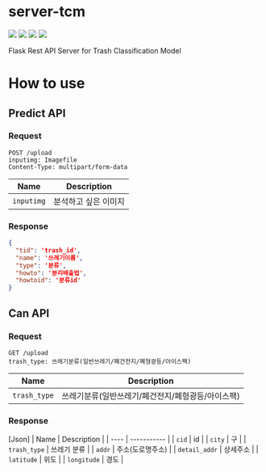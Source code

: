 # server-tcm
<img src="https://img.shields.io/badge/-Python-000000?style=flat&logo=Python"> <img src="https://img.shields.io/badge/-SQLite-003B57?style=flat&logo=SQLite"> <img src="https://img.shields.io/badge/-Flask-000000?style=flat&logo=Flask"> <img src="https://img.shields.io/badge/-PyTorch-EE4C2C?style=flat&logo=PyTorch">

Flask Rest API Server for Trash Classification Model

# How to use
## Predict API
### Request

```http
POST /upload
inputimg: Imagefile
Content-Type: multipart/form-data
```
| Name | Description |
| ---- | ----------- |
| `inputimg` | 분석하고 싶은 이미지 |
### Response

```json
{
  "tid": 'trash_id',
  "name": '쓰레기이름',
  "type": '분류',
  "howto": '분리배출법',
  "howtoid": '분류id'
}
```

## Can API
### Request

```http
GET /upload
trash_type: 쓰레기분류(일반쓰레기/폐건전지/폐형광등/아이스팩)
```
| Name | Description |
| ---- | ----------- |
| `trash_type` | 쓰레기분류(일반쓰레기/폐건전지/폐형광등/아이스팩) |
### Response
[Json]
| Name | Description |
| ---- | ----------- |
| `cid` | id |
| `city` | 구 |
| `trash_type` | 쓰레기 분류 |
| `addr` | 주소(도로명주소) |
| `detail_addr` | 상세주소 |
| `latitude` | 위도 |
| `longitude` | 경도 |
